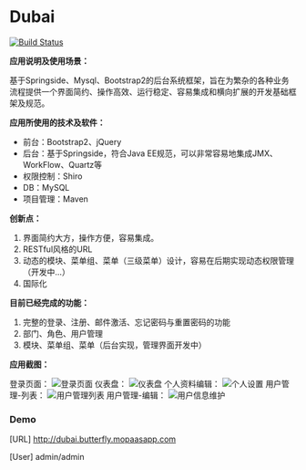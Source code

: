 # Dubai

[![Build Status](https://travis-ci.org/xmniko/dubai.svg?branch=master)](https://travis-ci.org/xmniko/dubai)

**应用说明及使用场景：**

基于Springside、Mysql、Bootstrap2的后台系统框架，旨在为繁杂的各种业务流程提供一个界面简约、操作高效、运行稳定、容易集成和横向扩展的开发基础框架及规范。

**应用所使用的技术及软件：**

* 前台：Bootstrap2、jQuery
* 后台：基于Springside，符合Java EE规范，可以非常容易地集成JMX、WorkFlow、Quartz等
* 权限控制：Shiro
* DB：MySQL
* 项目管理：Maven

**创新点：**

1. 界面简约大方，操作方便，容易集成。
2. RESTful风格的URL
3. 动态的模块、菜单组、菜单（三级菜单）设计，容易在后期实现动态权限管理（开发中...）
4. 国际化

**目前已经完成的功能：**

1. 完整的登录、注册、邮件激活、忘记密码与重置密码的功能
2. 部门、角色、用户管理
3. 模块、菜单组、菜单（后台实现，管理界面开发中）

**应用截图：**

登录页面：
![登录页面][2]
仪表盘：
![仪表盘][3]
个人资料编辑：
![个人设置][4]
用户管理-列表：
![用户管理列表][5]
用户管理-编辑：
![用户信息维护][6]


  [1]: http://dubai.sturgeon.mopaas.com
  [2]: http://static.oschina.net/uploads/space/2013/1211/100834_UvZs_106616.png
  [3]: http://static.oschina.net/uploads/space/2013/1211/100859_dgsz_106616.png
  [4]: http://static.oschina.net/uploads/space/2013/1211/100913_Rjsq_106616.png
  [5]: http://static.oschina.net/uploads/space/2013/1211/100924_1Ibg_106616.png
  [6]: http://static.oschina.net/uploads/space/2013/1211/100937_zWx8_106616.png

### Demo

[URL] http://dubai.butterfly.mopaasapp.com

[User] admin/admin
